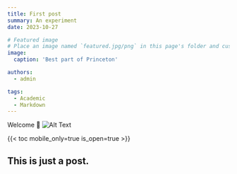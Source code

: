 ```yaml
---
title: First post
summary: An experiment
date: 2023-10-27

# Featured image
# Place an image named `featured.jpg/png` in this page's folder and customize its options here.
image:
  caption: 'Best part of Princeton'

authors:
  - admin

tags:
  - Academic
  - Markdown
---
```


Welcome 👋
![Alt Text](/images/your-gif-file.gif)



{{< toc mobile_only=true is_open=true >}}


## This is just a post.

